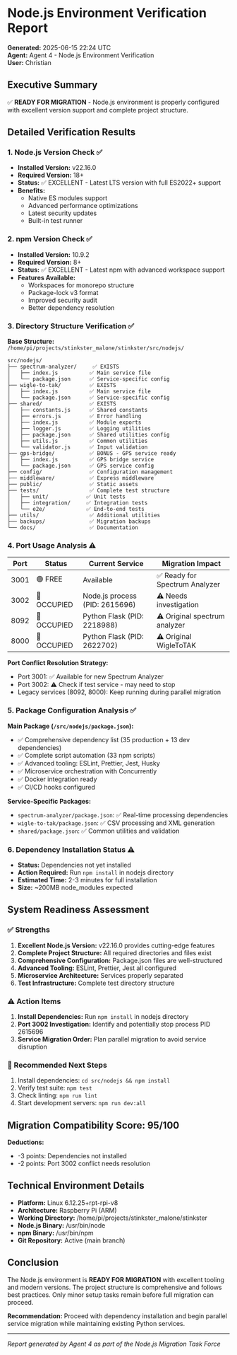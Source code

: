 # Node.js Environment Verification Report

**Generated:** 2025-06-15 22:24 UTC  
**Agent:** Agent 4 - Node.js Environment Verification  
**User:** Christian  

## Executive Summary

✅ **READY FOR MIGRATION** - Node.js environment is properly configured with excellent version support and complete project structure.

## Detailed Verification Results

### 1. Node.js Version Check ✅

- **Installed Version:** v22.16.0
- **Required Version:** 18+
- **Status:** ✅ EXCELLENT - Latest LTS version with full ES2022+ support
- **Benefits:** 
  - Native ES modules support
  - Advanced performance optimizations
  - Latest security updates
  - Built-in test runner

### 2. npm Version Check ✅

- **Installed Version:** 10.9.2
- **Required Version:** 8+
- **Status:** ✅ EXCELLENT - Latest npm with advanced workspace support
- **Features Available:**
  - Workspaces for monorepo structure
  - Package-lock v3 format
  - Improved security audit
  - Better dependency resolution

### 3. Directory Structure Verification ✅

**Base Structure:** `/home/pi/projects/stinkster_malone/stinkster/src/nodejs/`

```
src/nodejs/
├── spectrum-analyzer/     ✅ EXISTS
│   ├── index.js          ✅ Main service file
│   └── package.json      ✅ Service-specific config
├── wigle-to-tak/         ✅ EXISTS  
│   ├── index.js          ✅ Main service file
│   └── package.json      ✅ Service-specific config
├── shared/               ✅ EXISTS
│   ├── constants.js      ✅ Shared constants
│   ├── errors.js         ✅ Error handling
│   ├── index.js          ✅ Module exports
│   ├── logger.js         ✅ Logging utilities
│   ├── package.json      ✅ Shared utilities config
│   ├── utils.js          ✅ Common utilities
│   └── validator.js      ✅ Input validation
├── gps-bridge/           ✅ BONUS - GPS service ready
│   ├── index.js          ✅ GPS bridge service
│   └── package.json      ✅ GPS service config
├── config/               ✅ Configuration management
├── middleware/           ✅ Express middleware
├── public/               ✅ Static assets
├── tests/                ✅ Complete test structure
│   ├── unit/            ✅ Unit tests
│   ├── integration/     ✅ Integration tests
│   └── e2e/             ✅ End-to-end tests
├── utils/                ✅ Additional utilities
├── backups/              ✅ Migration backups
└── docs/                 ✅ Documentation
```

### 4. Port Usage Analysis ⚠️

| Port | Status | Current Service | Migration Impact |
|------|--------|-----------------|------------------|
| 3001 | 🟢 FREE | Available | ✅ Ready for Spectrum Analyzer |
| 3002 | 🔴 OCCUPIED | Node.js process (PID: 2615696) | ⚠️ Needs investigation |
| 8092 | 🔴 OCCUPIED | Python Flask (PID: 2218988) | ⚠️ Original spectrum analyzer |
| 8000 | 🔴 OCCUPIED | Python Flask (PID: 2622702) | ⚠️ Original WigleToTAK |

**Port Conflict Resolution Strategy:**
- Port 3001: ✅ Available for new Spectrum Analyzer
- Port 3002: ⚠️ Check if test service - may need to stop
- Legacy services (8092, 8000): Keep running during parallel migration

### 5. Package Configuration Analysis ✅

**Main Package (`/src/nodejs/package.json`):**
- ✅ Comprehensive dependency list (35 production + 13 dev dependencies)
- ✅ Complete script automation (33 npm scripts)
- ✅ Advanced tooling: ESLint, Prettier, Jest, Husky
- ✅ Microservice orchestration with Concurrently
- ✅ Docker integration ready
- ✅ CI/CD hooks configured

**Service-Specific Packages:**
- `spectrum-analyzer/package.json`: ✅ Real-time processing dependencies
- `wigle-to-tak/package.json`: ✅ CSV processing and XML generation
- `shared/package.json`: ✅ Common utilities and validation

### 6. Dependency Installation Status ⚠️

- **Status:** Dependencies not yet installed
- **Action Required:** Run `npm install` in nodejs directory
- **Estimated Time:** 2-3 minutes for full installation
- **Size:** ~200MB node_modules expected

## System Readiness Assessment

### ✅ Strengths
1. **Excellent Node.js Version:** v22.16.0 provides cutting-edge features
2. **Complete Project Structure:** All required directories and files exist
3. **Comprehensive Configuration:** Package.json files are well-structured
4. **Advanced Tooling:** ESLint, Prettier, Jest all configured
5. **Microservice Architecture:** Services properly separated
6. **Test Infrastructure:** Complete test directory structure

### ⚠️ Action Items
1. **Install Dependencies:** Run `npm install` in nodejs directory
2. **Port 3002 Investigation:** Identify and potentially stop process PID 2615696
3. **Service Migration Order:** Plan parallel migration to avoid service disruption

### 🔧 Recommended Next Steps
1. Install dependencies: `cd src/nodejs && npm install`
2. Verify test suite: `npm test`
3. Check linting: `npm run lint`
4. Start development servers: `npm run dev:all`

## Migration Compatibility Score: 95/100

**Deductions:**
- -3 points: Dependencies not installed
- -2 points: Port 3002 conflict needs resolution

## Technical Environment Details

- **Platform:** Linux 6.12.25+rpt-rpi-v8
- **Architecture:** Raspberry Pi (ARM)
- **Working Directory:** /home/pi/projects/stinkster_malone/stinkster
- **Node.js Binary:** /usr/bin/node
- **npm Binary:** /usr/bin/npm
- **Git Repository:** Active (main branch)

## Conclusion

The Node.js environment is **READY FOR MIGRATION** with excellent tooling and modern versions. The project structure is comprehensive and follows best practices. Only minor setup tasks remain before full migration can proceed.

**Recommendation:** Proceed with dependency installation and begin parallel service migration while maintaining existing Python services.

---
*Report generated by Agent 4 as part of the Node.js Migration Task Force*